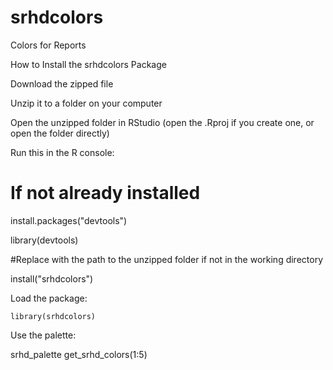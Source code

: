 # srhdcolors
Colors for Reports

How to Install the srhdcolors Package 

Download the zipped file 

Unzip it to a folder on your computer 

Open the unzipped folder in RStudio (open the .Rproj if you create one, or open the folder directly) 

Run this in the R console: 

 

# If not already installed 

install.packages("devtools") 

 library(devtools) 

  

#Replace with the path to the unzipped folder if not in the working directory 

install("srhdcolors")   

Load the package: 

	library(srhdcolors) 

 

Use the palette: 

srhd_palette 
	get_srhd_colors(1:5) 
